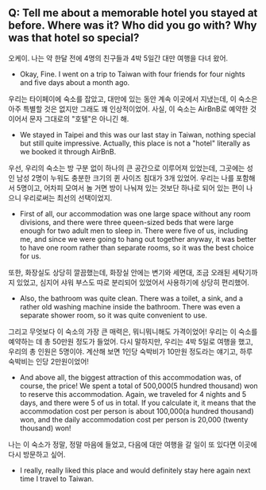 ## Q: Tell me about a memorable hotel you stayed at before. Where was it? Who did you go with? Why was that hotel so special?

오케이. 나는 약 한달 전에 4명의 친구들과 4박 5일간 대만 여행을 다녀 왔어.
- Okay, Fine. I went on a trip to Taiwan with four friends for four nights and five days about a month ago.

우리는 타이페이에 숙소를 잡았고, 대만에 있는 동안 계속 이곳에서 지냈는데, 이 숙소은 아주 특별할 것은 없지만 그래도 꽤 인상적이었어. 사실, 이 숙소는 AirBnB로 예약한 것이어서 문자 그대로의 "호텔"은 아니긴 해.
- We stayed in Taipei and this was our last stay in Taiwan, nothing special but still quite impressive. Actually, this place is not a "hotel" literally as we booked it through AirBnB.

우선, 우리의 숙소는 방 구분 없이 하나의 큰 공간으로 이루어져 있었는데, 그곳에는 성인 남성 2명이 누워도 충분한 크기의 퀸 사이즈 침대가 3개 있었어.
우리는 나를 포함해서 5명이고, 어차피 모여서 놀 거면 방이 나눠져 있는 것보단 하나로 되어 있는 편이 나으니 우리로써는 최선의 선택이었지.
- First of all, our accommodation was one large space without any room divisions, and there were three queen-sized beds that were large enough for two adult men to sleep in. There were five of us, including me, and since we were going to hang out together anyway, it was better to have one room rather than separate rooms, so it was the best choice for us.

또한, 화장실도 상당히 깔끔했는데, 화장실 안에는 변기와 세면대, 조금 오래된 세탁기까지 있었고, 심지어 샤워 부스도 따로 분리되어 있었어서 사용하기에 상당히 편리했어.
- Also, the bathroom was quite clean. There was a toilet, a sink, and a rather old washing machine inside the bathroom. There was even a separate shower room, so it was quite convenient to use.

그리고 무엇보다 이 숙소의 가장 큰 매력은, 뭐니뭐니해도 가격이었어! 우리는 이 숙소를 예약하는 데 총 50만원 정도가 들었어. 다시 말하지만, 우리는 4박 5일로 여행을 했고, 우리의 총 인원은 5명이야. 계산해 보면 1인당 숙박비가 10만원 정도라는 얘기고, 하루 숙박비는 인당 2만원이었어!
- And above all, the biggest attraction of this accommodation was, of course, the price! We spent a total of 500,000(5 hundred thousand) won to reserve this accommodation. Again, we traveled for 4 nights and 5 days, and there were 5 of us in total. If you calculate it, it means that the accommodation cost per person is about 100,000(a hundred thousand) won, and the daily accommodation cost per person is 20,000 (twenty thousand) won!

나는 이 숙소가 정말, 정말 마음에 들었고, 다음에 대만 여행을 갈 일이 또 있다면 이곳에 다시 방문하고 싶어.
- I really, really liked this place and would definitely stay here again next time I travel to Taiwan.